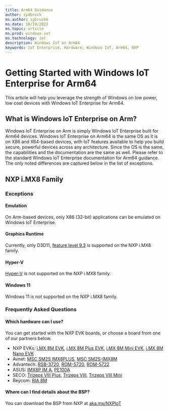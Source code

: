 ```yaml
---
title: Arm64 Guidance
author: sydbruck
ms.author: sybruckm
ms.date: 10/19/2022
ms.topic: article
ms.prod: windows-iot
ms.technology: iot
description: Windows IoT on Arm64
keywords: IoT Enterprise, Hardware, Windows IoT, Arm64, NXP
---
```


# Getting Started with Windows IoT Enterprise for Arm64
This article will help you leverage the strength of Windows on low power, low cost devices with Windows IoT Enterprise for Arm64.

## What is Windows IoT Enterprise on Arm?
Windows IoT Enterprise on Arm is simply Windows IoT Enterprise built for Arm64 devices. Windows IoT Enterprise on Arm64 is the same OS as it is on X86 and X64-based devices, with IoT features available to help you build secure, powerful devices across any architecture. Since the OS is the same, the capabilities and the documentation are the same as well. Please refer to the standard Windows IoT Enterprise documentation for Arm64 guidance. The only noted differences are captured below in the list of exceptions.

## NXP i.MX8 Family

### Exceptions
#### Emulation
On Arm-based devices, only X86 (32-bit) applications can be emulated on Windows IoT Enterprise.

#### Graphics Runtime
Currently, only D3D11, [feature level 9.3](https://learn.microsoft.com/windows/win32/direct3d11/overviews-direct3d-11-devices-downlevel-intro) is supported on the NXP i.MX8 family.

#### Hyper-V
[Hyper-V](https://learn.microsoft.com/virtualization/hyper-v-on-windows/about/) is not supported on the NXP i.MX8 family.

#### Windows 11
Windows 11 is not supported on the NXP i.MX8 family.

### Frequently Asked Questions

#### Which hardware can I use?
You can get started with the NXP EVK boards, or choose a board from one of our partners below.

* NXP EVKs: [i.MX 8M EVK](https://www.nxp.com/design/development-boards/i-mx-evaluation-and-development-boards/evaluation-kit-for-the-i-mx-8m-applications-processor:MCIMX8M-EVK), [i.MX 8M Plus EVK](https://www.nxp.com/design/development-boards/i-mx-evaluation-and-development-boards/evaluation-kit-for-the-i-mx-8m-plus-applications-processor:8MPLUSLPD4-EVK), [i.MX 8M Mini EVK](https://www.nxp.com/design/development-boards/i-mx-evaluation-and-development-boards/evaluation-kit-for-the-i-mx-8m-mini-applications-processor:8MMINILPD4-EVK), [i.MX 8M Nano EVK](https://www.nxp.com/design/development-boards/i-mx-evaluation-and-development-boards/evaluation-kit-for-the-i-mx-8m-nano-applications-processor:8MNANOD4-EVK)
* Avnet: [MSC SM2S IMX8PLUS](https://embedded.avnet.com/product/msc-sm2s-imx8plus/), [MSC SM2S-IMX8M](https://embedded.avnet.com/product/msc-sm2s-imx8m/)
* Advantech: [RSB-3720](https://www.advantech.com/en/products/single_board_computer/rsb-3720/mod_d2f1b0bc-650b-449a-8ef7-b65ce4f69949), [ROM-5720](https://www.advantech.com/en/products/computer-on-module/rom-5720/mod_4fbfe9fa-f5b2-4ba8-940e-e47585ad0fef), [ROM-5722](https://www.advantech.com/en/products/computer-on-module/rom-5722/mod_11aa0c77-868e-4014-8151-ac7a7a1c5c1b)
* ASUS: [IMX8P IM A](https://www.asus.com/us/site/IOT/#!/products/single-board-computer/IMX8P-IM-A), [PE100A](https://iot.asus.com/products/intelligent-edge-computer/PE100A/)
* SECO: [Trizeps VIII Plus](https://edge.seco.com/usa/trizeps-viii-plus.html), [Trizeps VIII](https://edge.seco.com/usa/trizeps-viii.html), [Trizeps VIII Mini](https://edge.seco.com/usa/trizeps-viii-mini.html)
* Reycom: [RIA 8M](https://www.reycom.swiss/en/oem-hardware/the-ria-8m/)

#### Where can I find details about the BSP?

You can download the BSP from NXP at [aka.ms/NXPIoT](https://aka.ms/nxpiot)
